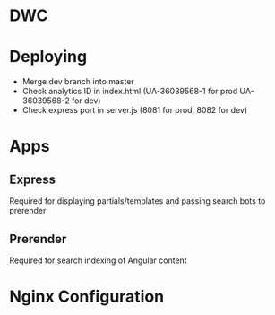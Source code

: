 DWC
=========

# Deploying

* Merge dev branch into master
* Check analytics ID in index.html (UA-36039568-1 for prod UA-36039568-2 for dev)
* Check express port in server.js (8081 for prod, 8082 for dev)

# Apps
## Express

Required for displaying partials/templates and passing search bots to prerender

## Prerender

Required for search indexing of Angular content

# Nginx Configuration
